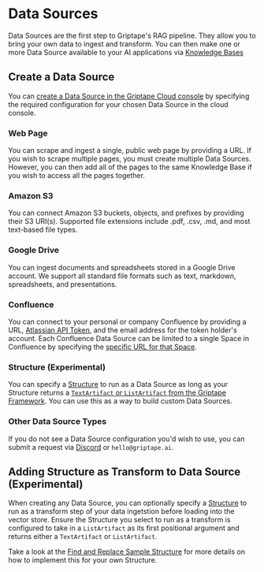 # Data Sources

Data Sources are the first step to Griptape's RAG pipeline. They allow you to bring your own data to ingest and transform. You can then make one or more Data Source available to your AI applications via [Knowledge Bases](../knowledge-bases/create-knowledge-base.md)

## Create a Data Source

You can [create a Data Source in the Griptape Cloud console](https://cloud.griptape.ai/data-sources/create) by specifying the required configuration for your chosen Data Source in the cloud console.

### Web Page

You can scrape and ingest a single, public web page by providing a URL. If you wish to scrape multiple pages, you must create multiple Data Sources. However, you can then add all of the pages to the same Knowledge Base if you wish to access all the pages together.

### Amazon S3

You can connect Amazon S3 buckets, objects, and prefixes by providing their S3 URI(s). Supported file extensions include .pdf, .csv, .md, and most text-based file types.

### Google Drive

You can ingest documents and spreadsheets stored in a Google Drive account. We support all standard file formats such as text, markdown, spreadsheets, and presentations.

### Confluence

You can connect to your personal or company Confluence by providing a URL, [Atlassian API Token](https://id.atlassian.com/manage-profile/security/api-tokens), and the email address for the token holder's account. Each Confluence Data Source can be limited to a single Space in Confluence by specifying the [specific URL for that Space](https://support.atlassian.com/confluence-cloud/docs/use-spaces-to-organize-your-work/).

### Structure (Experimental)

You can specify a [Structure](../structures/create-structure.md) to run as a Data Source as long as your Structure returns a [`TextArtifact` or `ListArtifact` from the Griptape Framework](../../griptape-framework/data/artifacts.md). You can use this as a way to build custom Data Sources.

### Other Data Source Types

If you do not see a Data Source configuration you'd wish to use, you can submit a request via [Discord](https://discord.gg/gnWRz88eym) or `hello@griptape.ai`.

## Adding Structure as Transform to Data Source (Experimental)

When creating any Data Source, you can optionally specify a [Structure](../structures/create-structure.md) to run as a transform step of your data ingetstion before loading into the vector store. Ensure the Structure you select to run as a transform is configured to take in a `ListArtifact` as its first positional argument and returns either a `TextArtifact` or `ListArtifact`.

Take a look at the [Find and Replace Sample Structure](https://github.com/griptape-ai/griptape-sample-structures/tree/main/griptape-find-replace-transform) for more details on how to implement this for your own Structure.
